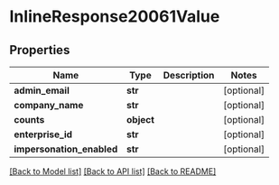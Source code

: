 # InlineResponse20061Value

## Properties
Name | Type | Description | Notes
------------ | ------------- | ------------- | -------------
**admin_email** | **str** |  | [optional] 
**company_name** | **str** |  | [optional] 
**counts** | **object** |  | [optional] 
**enterprise_id** | **str** |  | [optional] 
**impersonation_enabled** | **str** |  | [optional] 

[[Back to Model list]](../README.md#documentation-for-models) [[Back to API list]](../README.md#documentation-for-api-endpoints) [[Back to README]](../README.md)

